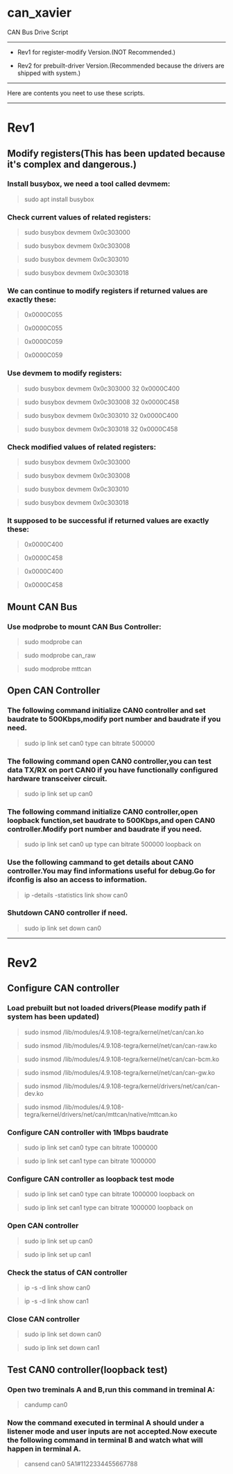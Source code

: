 # can_xavier
CAN Bus Drive Script

----

- Rev1 for register-modify Version.(NOT Recommended.)

- Rev2 for prebuilt-driver Version.(Recommended because the drivers are shipped with system.)

----
Here are contents you neet to use these scripts.

----

# Rev1

## **Modify registers(This has been updated because it's complex and dangerous.)**

### **Install busybox, we need a tool called devmem:**

>sudo apt install busybox

### **Check current values of related registers:**

>sudo busybox devmem 0x0c303000

>sudo busybox devmem 0x0c303008

>sudo busybox devmem 0x0c303010

>sudo busybox devmem 0x0c303018

### **We can continue to modify registers if returned values are exactly these:**

>0x0000C055

>0x0000C055

>0x0000C059

>0x0000C059

### **Use devmem to modify registers:**

>sudo busybox devmem 0x0c303000 32 0x0000C400

>sudo busybox devmem 0x0c303008 32 0x0000C458

>sudo busybox devmem 0x0c303010 32 0x0000C400

>sudo busybox devmem 0x0c303018 32 0x0000C458

### **Check modified values of related registers:**

>sudo busybox devmem 0x0c303000

>sudo busybox devmem 0x0c303008

>sudo busybox devmem 0x0c303010

>sudo busybox devmem 0x0c303018

### **It supposed to be successful if returned values are exactly these:**

>0x0000C400

>0x0000C458

>0x0000C400

>0x0000C458

## **Mount CAN Bus**

### **Use modprobe to mount CAN Bus Controller:**

>sudo modprobe can

>sudo modprobe can_raw

>sudo modprobe mttcan

## **Open CAN Controller**


### **The following command initialize CAN0 controller and set baudrate to 500Kbps,modify port number and baudrate if you need.**

>sudo ip link set can0 type can bitrate 500000

### **The following command open CAN0 controller,you can test data TX/RX on port CAN0 if you have functionally configured hardware transceiver circuit.**

>sudo ip link set up can0

### **The following command initialize CAN0 controller,open loopback function,set baudrate to 500Kbps,and open CAN0 controller.Modify port number and baudrate if you need.**

>sudo ip link set can0 up type can bitrate 500000 loopback on

### **Use the following cammand to get details about CAN0 controller.You may find informations useful for debug.Go for ifconfig is also an access to information.**

>ip -details -statistics link show can0

### **Shutdown CAN0 controller if need.**

>sudo ip link set down can0

----

# Rev2

## **Configure CAN controller**

### **Load prebuilt but not loaded drivers(Please modify path if system has been updated)**

>sudo insmod /lib/modules/4.9.108-tegra/kernel/net/can/can.ko

>sudo insmod /lib/modules/4.9.108-tegra/kernel/net/can/can-raw.ko

>sudo insmod /lib/modules/4.9.108-tegra/kernel/net/can/can-bcm.ko

>sudo insmod /lib/modules/4.9.108-tegra/kernel/net/can/can-gw.ko

>sudo insmod /lib/modules/4.9.108-tegra/kernel/drivers/net/can/can-dev.ko

>sudo insmod /lib/modules/4.9.108-tegra/kernel/drivers/net/can/mttcan/native/mttcan.ko

### **Configure CAN controller with 1Mbps baudrate**

>sudo ip link set can0 type can bitrate 1000000

>sudo ip link set can1 type can bitrate 1000000

### **Configure CAN controller as loopback test mode**

>sudo ip link set can0 type can bitrate 1000000 loopback on

>sudo ip link set can1 type can bitrate 1000000 loopback on

### **Open CAN controller**

>sudo ip link set up can0

>sudo ip link set up can1

### **Check the status of CAN controller**

>ip -s -d link show can0

>ip -s -d link show can1

### **Close CAN controller**

>sudo ip link set down can0

>sudo ip link set down can1

## **Test CAN0 controller(loopback test)**

### **Open two treminals A and B,run this command in treminal A:**

>candump can0

### **Now the command executed in terminal A should under a listener mode and user inputs are not accepted.Now execute the following command in terminal B and watch what will happen in terminal A.**

>cansend can0 5A1#1122334455667788
